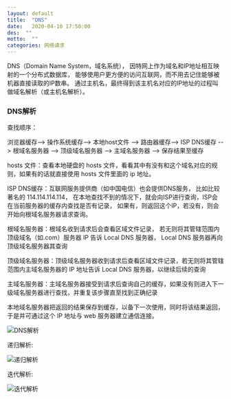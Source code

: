 ```yaml
---
layout: default
title:  "DNS"
date:   2020-04-10 17:50:00
des:  ""
motto:  ""
categories: 网络请求
---
```


DNS（Domain Name System，域名系统），
因特网上作为域名和IP地址相互映射的一个分布式数据库，
能够使用户更方便的访问互联网，而不用去记住能够被机器直接读取的IP数串。
通过主机名，最终得到该主机名对应的IP地址的过程叫做域名解析（或主机名解析）。

### DNS解析

查找顺序： 

浏览器缓存--> 操作系统缓存--> 本地host文件 --> 路由器缓存--> ISP DNS缓存 --> 根域名服务器 --> 顶级域名服务器 --> 主域名服务器 --> 保存结果至缓存

hosts 文件：查看本地硬盘的 hosts 文件，看看其中有没有和这个域名对应的规则，如果有的话就直接使用 hosts 文件里面的 ip 地址。

ISP DNS缓存：互联网服务提供商（如中国电信）也会提供DNS服务，
比如比较著名的 114.114.114.114，
在本地查找不到的情况下，就会向ISP进行查询，ISP会在当前服务器的缓存内查找是否有记录，
如果有，则返回这个IP，若没有，则会开始向根域名服务器请求查询。

根域名服务器：根域名收到请求后会查看区域文件记录，
若无则将其管辖范围内顶级域名（如.com）服务器 IP 告诉 Local DNS 服务器，
Local DNS 服务器再向顶级域名服务器其查询

顶级域名服务器：顶级域名服务器收到请求后查看区域文件记录，若无则将其管辖范围内主域名服务器的 IP 地址告诉 Local DNS 服务器，以继续后续的查询

主域名服务器：主域名服务器接受到请求后查询自己的缓存，如果没有则进入下一级域名服务器进行查找，并重复该步骤直至找到正确纪录

本地域名服务器把返回的结果保存到缓存，以备下一次使用，同时将该结果返回，于是并可通过这个 IP 地址与 web 服务器建立通信连接。

![DNS解析](https://user-gold-cdn.xitu.io/2018/6/4/163c83c423b021ca?imageslim)

递归解析:

![递归解析](https://user-gold-cdn.xitu.io/2018/6/4/163c83c3e10e8cdc?imageslim)

迭代解析:

![迭代解析](https://user-gold-cdn.xitu.io/2018/6/4/163c83c3e16a7952?imageslim)

